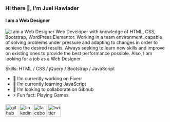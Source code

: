 


### Hi there 👋, I'm Juel Hawlader
#### I am a Web Designer
![I am a Web Designer](https://media-exp1.licdn.com/dms/image/C4E16AQHPjnmUKGaCJQ/profile-displaybackgroundimage-shrink_200_800/0/1602606888046?e=1649289600&v=beta&t=dmQ4K4_babCA0BBCW8_GKbaqpcqGohdWDKUTcmQ2xXc)
Web Developer with knowledge of HTML, CSS, Bootstrap, WordPress Elementor. Working in a team environment, capable of solving problems under pressure and adapting to changes in order to achieve the desired results. Always seeking to learn new skills and improve on existing ones to provide the best performance possible. Also, I am looking for a job as a Web Designer.

Skills: HTML / CSS / jQuery / Bootstrap / JavaScript

- 🔭 I’m currently working on Fiverr 
- 🌱 I’m currently learning JavaScript 
- 👯 I’m looking to collaborate on Gibhub 
- ⚡ Fun fact: Playing Games 


[<img src='https://cdn.jsdelivr.net/npm/simple-icons@3.0.1/icons/github.svg' alt='github' height='40'>](https://github.com/hmjuel78)  [<img src='https://cdn.jsdelivr.net/npm/simple-icons@3.0.1/icons/linkedin.svg' alt='linkedin' height='40'>](https://www.linkedin.com/in/hmjuel78/)  [<img src='https://cdn.jsdelivr.net/npm/simple-icons@3.0.1/icons/facebook.svg' alt='facebook' height='40'>](https://www.facebook.com/hmjuel.789)  [<img src='https://cdn.jsdelivr.net/npm/simple-icons@3.0.1/icons/twitter.svg' alt='twitter' height='40'>](https://twitter.com/hmjuel78)  

